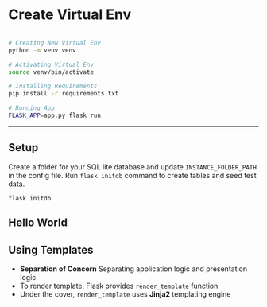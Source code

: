 # Create Virtual Env

```bash

# Creating New Virtual Env
python -m venv venv

# Activating Virtual Env
source venv/bin/activate

# Installing Requirements
pip install -r requirements.txt

# Running App
FLASK_APP=app.py flask run

```

----

## Setup

Create a folder for your SQL lite database and update `INSTANCE_FOLDER_PATH` in the config file. Run `flask initdb` command to create tables and seed test data.

```
flask initdb
```
## Hello World

## Using Templates

* **Separation of Concern** Separating application logic and presentation logic
* To render template, Flask provides `render_template` function
* Under the cover, `render_template` uses **Jinja2** templating engine
